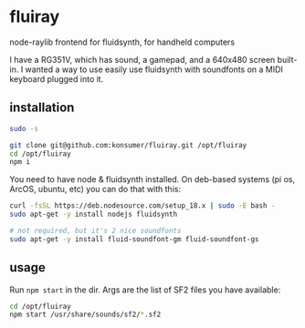 # fluiray

node-raylib frontend for fluidsynth, for handheld computers


I have a RG351V, which has sound, a gamepad, and a 640x480 screen built-in. I wanted a way to use easily use fluidsynth with soundfonts on a MIDI keyboard plugged into it.


## installation

```sh
sudo -s

git clone git@github.com:konsumer/fluiray.git /opt/fluiray
cd /opt/fluiray
npm i
```

You need to have node & fluidsynth installed. On deb-based systems (pi os, ArcOS, ubuntu, etc) you can do that with this:

```sh
curl -fsSL https://deb.nodesource.com/setup_18.x | sudo -E bash -
sudo apt-get -y install nodejs fluidsynth

# not required, but it's 2 nice soundfonts
sudo apt-get -y install fluid-soundfont-gm fluid-soundfont-gs
```


## usage

Run `npm start` in the dir. Args are the list of SF2 files you have available:

```sh
cd /opt/fluiray
npm start /usr/share/sounds/sf2/*.sf2
```
